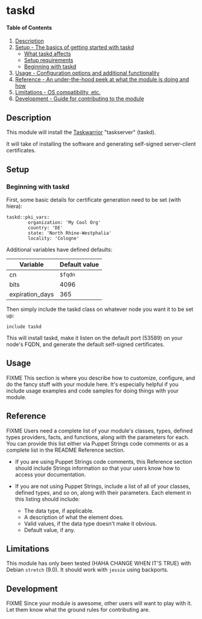 # taskd

#### Table of Contents

1. [Description](#description)
2. [Setup - The basics of getting started with taskd](#setup)
    * [What taskd affects](#what-taskd-affects)
    * [Setup requirements](#setup-requirements)
    * [Beginning with taskd](#beginning-with-taskd)
3. [Usage - Configuration options and additional functionality](#usage)
4. [Reference - An under-the-hood peek at what the module is doing and how](#reference)
5. [Limitations - OS compatibility, etc.](#limitations)
6. [Development - Guide for contributing to the module](#development)

## Description

This module will install the [Taskwarrior](https://taskwarrior.org) "taskserver" (taskd).

It will take of installing the software and generating self-signed server-client certificates.

## Setup

### Beginning with taskd

First, some basic details for certificate generation need to be set (with hiera):

```
taskd::pki_vars:
        organization: 'My Cool Org'
        country: 'DE'
        state: 'North Rhine-Westphalia'
        locality: 'Cologne'
```

Additional variables have defined defaults:

| Variable        | Default value |
|-----------------|---------------|
| cn              | `$fqdn`       |
| bits            | 4096          |
| expiration_days | 365           |

Then simply include the taskd class on whatever node you want it to be set up:

```
include taskd
```

This will install taskd, make it listen on the default port (53589) on your node's FQDN, and generate the default self-signed certificates.

## Usage

FIXME
This section is where you describe how to customize, configure, and do the fancy stuff with your module here. It's especially helpful if you include usage examples and code samples for doing things with your module.

## Reference

FIXME
Users need a complete list of your module's classes, types, defined types providers, facts, and functions, along with the parameters for each. You can provide this list either via Puppet Strings code comments or as a complete list in the README Reference section.

* If you are using Puppet Strings code comments, this Reference section should include Strings information so that your users know how to access your documentation.

* If you are not using Puppet Strings, include a list of all of your classes, defined types, and so on, along with their parameters. Each element in this listing should include:

  * The data type, if applicable.
  * A description of what the element does.
  * Valid values, if the data type doesn't make it obvious.
  * Default value, if any.

## Limitations

This module has only been tested (HAHA CHANGE WHEN IT'S TRUE) with Debian `stretch` (9.0). It should work with `jessie` using backports.

## Development

FIXME
Since your module is awesome, other users will want to play with it. Let them know what the ground rules for contributing are.

